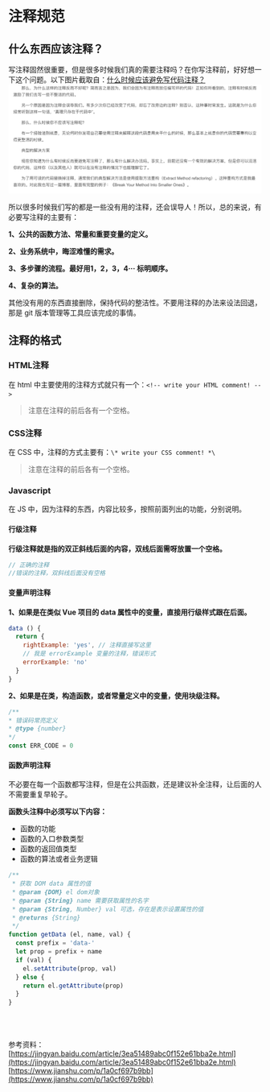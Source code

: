 # 注释规范

## 什么东西应该注释？

写注释固然很重要，但是很多时候我们真的需要注释吗？在你写注释前，好好想一下这个问题。以下图片截取自：[什么时候应该避免写代码注释？](https://blog.csdn.net/xishining/article/details/78993970)
![avator](./images/no-need-comment.png)

所以很多时候我们写的都是一些没有用的注释，还会误导人！所以，总的来说，有必要写注释的主要有：

**1、公共的函数方法、常量和重要变量的定义。**

**2、业务系统中，晦涩难懂的需求。**

**3、多步骤的流程。最好用1，2，3，4··· 标明顺序。**

**4、复杂的算法。**

其他没有用的东西直接删除，保持代码的整洁性。不要用注释的办法来设法回退，那是 git 版本管理等工具应该完成的事情。

## 注释的格式

### HTML注释

在 html 中主要使用的注释方式就只有一个：```<!-- write your HTML comment! -->```

> 注意在注释的前后各有一个空格。

### CSS注释

在 CSS 中，注释的方式主要有：```\* write your CSS comment! *\```

> 注意在注释的前后各有一个空格。

### Javascript

在 JS 中，因为注释的东西，内容比较多，按照前面列出的功能，分别说明。

#### 行级注释

**行级注释就是指的双正斜线后面的内容，双线后面需呀放置一个空格。**

```javascript
// 正确的注释
//错误的注释，双斜线后面没有空格
```

#### 变量声明注释

**1、如果是在类似 Vue 项目的 data 属性中的变量，直接用行级样式跟在后面。**

```javascript
data () {
  return {
    rightExample: 'yes', // 注释直接写这里
    // 我是 errorExample 变量的注释，错误形式
    errorExample: 'no'
  }
}
```

**2、如果是在类，构造函数，或者常量定义中的变量，使用块级注释。**

```javascript
/**
* 错误码常亮定义
* @type {number}
*/
const ERR_CODE = 0
```

#### 函数声明注释

不必要在每一个函数都写注释，但是在公共函数，还是建议补全注释，让后面的人不需要重复早轮子。<br/>

**函数头注释中必须写以下内容：**
- 函数的功能
- 函数的入口参数类型
- 函数的返回值类型
- 函数的算法或者业务逻辑

```javascript
/**
 * 获取 DOM data 属性的值
 * @param {DOM} el dom对象
 * @param {String} name 需要获取属性的名字
 * @param {String, Number} val 可选，存在是表示设置属性的值
 * @returns {String}
 */
function getData (el, name, val) {
  const prefix = 'data-'
  let prop = prefix + name
  if (val) {
    el.setAttribute(prop, val)
  } else {
    return el.getAttribute(prop)
  }
}
```

<br/><br/><br/>
参考资料：<br/>
[https://jingyan.baidu.com/article/3ea51489abc0f152e61bba2e.html](https://jingyan.baidu.com/article/3ea51489abc0f152e61bba2e.html)
[https://www.jianshu.com/p/1a0cf697b9bb](https://www.jianshu.com/p/1a0cf697b9bb)
